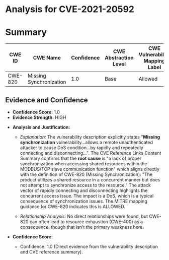 # Analysis for CVE-2021-20592

# Summary
| CWE ID | CWE Name | Confidence | CWE Abstraction Level | CWE Vulnerability Mapping Label | CWE-Vulnerability Mapping Notes |
|---|---|---|---|---|---|
| CWE-820 | Missing Synchronization | 1.0 | Base | Allowed | Primary CWE |

## Evidence and Confidence

*   **Confidence Score:** 1.0
*   **Evidence Strength:** HIGH

- **Analysis and Justification:**  
  - *Explanation:* The vulnerability description explicitly states "**Missing synchronization** vulnerability...allows a remote unauthenticated attacker to cause DoS condition...by rapidly and repeatedly connecting and disconnecting...". The CVE Reference Links Content Summary confirms that the **root cause** is "a lack of proper synchronization when accessing shared resources within the MODBUS/TCP slave communication function" which aligns directly with the definition of CWE-820 (Missing Synchronization): "The product utilizes a shared resource in a concurrent manner but does not attempt to synchronize access to the resource." The attack vector of rapidly connecting and disconnecting highlights the concurrent access issue. The impact is a DoS, which is a typical consequence of synchronization issues. The MITRE mapping guidance for CWE-820 indicates this is ALLOWED.

  - *Relationship Analysis:* No direct relationships were found, but CWE-820 can often lead to resource exhaustion (CWE-400) as a consequence, though that isn't the primary weakness here.

- **Confidence Score:**  
  - Confidence: 1.0 (Direct evidence from the vulnerability description and CVE reference summary).